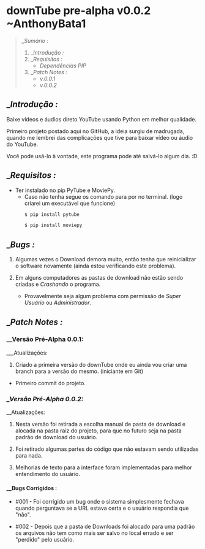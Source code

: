 # downTube pre-alpha v0.0.2 ~AnthonyBata1

> __Sumário :_
> 1. __Introdução :_
> 2. __Requisitos :_
>     - _Dependências PIP_
> 3. __Patch Notes :_
>     - _v.0.0.1_
>     - _v.0.0.2_

## __Introdução :_
Baixe vídeos e áudios direto YouTube usando Python em melhor qualidade.

Primeiro projeto postado aqui no GitHub, a ideia surgiu de madrugada, quando me lembrei das complicações que tive para baixar vídeo ou áudio do YouTube.

Você pode usá-lo à vontade, este programa pode até salvá-lo algum dia. :D


##  __Requisitos :_ 
- Ter instalado no pip PyTube e MoviePy.
  -  Caso não tenha segue os comando para por no terminal. (logo criarei um executável que funcione)
      ```bash
      $ pip install pytube

      $ pip install moviepy
      ```

## __Bugs :_
1. Algumas vezes o Download demora muito, então tenha que reinicializar o software novamente (ainda estou verificando este problema).

2. Em alguns computadores as pastas de download não estão sendo criadas e _Crashando_ o programa.
    - Provavelmente seja algum problema com permissão de _Super Usuário_ ou _Administrador_.

## __Patch Notes :_
### __Versão Pré-Alpha 0.0.1:
___Atualizações:
1. Criado a primeira versão do downTube onde eu ainda vou criar uma branch para a versão do mesmo. (iniciante em Git)

- Primeiro commit do projeto.

### __Versão Pré-Alpha 0.0.2:_
__Atualizações:
1. Nesta versão foi retirada a escolha manual de pasta de download e alocada na pasta raiz do projeto, para que no futuro seja na pasta padrão de download do usuário.

2. Foi retirado algumas partes do código que não estavam sendo utilizadas para nada.

3. Melhorias de texto para a interface foram implementadas para melhor entendimento do usuário.

#### __Bugs Corrigidos :
- #001 - Foi corrigido um bug onde o sistema simplesmente fechava quando perguntava se a URL estava certa e o usuário respondia que "não".

- #002 - Depois que a pasta de Downloads foi alocado para uma padrão os arquivos não tem como mais ser salvo no local errado e ser "perdido" pelo usuário.
